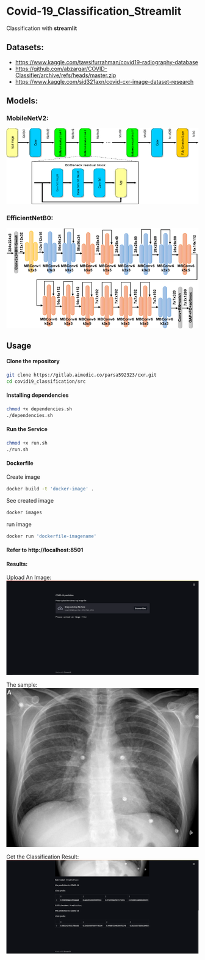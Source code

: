 # Covid-19_Classification_Streamlit
Classification with **streamlit**

## Datasets:
* https://www.kaggle.com/tawsifurrahman/covid19-radiography-database
* https://github.com/abzargar/COVID-Classifier/archive/refs/heads/master.zip
* https://www.kaggle.com/sid321axn/covid-cxr-image-dataset-research

## Models:
### MobileNetV2:
 ![MobileNetV2](Images/MobileNetV2.png)
 
 ### EfficientNetB0:
 ![EfficientNetB0](Images/EfficientNetB0.png)
## Usage

#### Clone the repository
```bash
git clone https://gitlab.aimedic.co/parsa592323/cxr.git
cd covid19_classification/src
```

#### Installing dependencies
```bash
chmod +x dependencies.sh
./dependencies.sh
```

#### Run the Service
```bash
chmod +x run.sh
./run.sh
```
#### Dockerfile

Create image

```bash
docker build -t 'docker-image' .
```
See created image

```bash
docker images
```

run image

```bash
docker run 'dockerfile-imagename'
```


#### Refer to http://localhost:8501

#### Results:

Upload An Image:
![1](Images/upload_image.png)

The sample:
![2](Images/COVID-19.jpeg)

Get the Classification Result:
![3](Images/result.png)



